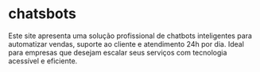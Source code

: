 # chatsbots
Este site apresenta uma solução profissional de chatbots inteligentes para automatizar vendas, suporte ao cliente e atendimento 24h por dia. Ideal para empresas que desejam escalar seus serviços com tecnologia acessível e eficiente.
